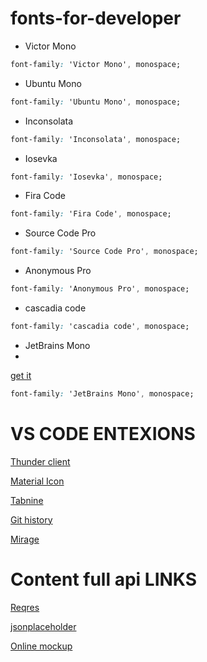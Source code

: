 # fonts-for-developer

- Victor Mono
```css
font-family: 'Victor Mono', monospace;
```

- Ubuntu Mono
```css
font-family: 'Ubuntu Mono', monospace;
```

- Inconsolata
```css
font-family: 'Inconsolata', monospace;
```

- Iosevka
```css
font-family: 'Iosevka', monospace;
```

- Fira Code
```css
font-family: 'Fira Code', monospace;
```

- Source Code Pro
```css
font-family: 'Source Code Pro', monospace;
```

- Anonymous Pro
```css
font-family: 'Anonymous Pro', monospace;
```
- cascadia code
```css
font-family: 'cascadia code', monospace;
```
- JetBrains Mono
- 
[get it](https://www.jetbrains.com/lp/mono/)

```css
font-family: 'JetBrains Mono', monospace;
```

# VS CODE ENTEXIONS 
[Thunder client](https://marketplace.visualstudio.com/items?itemName=rangav.vscode-thunder-client)

[Material Icon](https://marketplace.visualstudio.com/items?itemName=PKief.material-icon-theme)

[Tabnine](https://marketplace.visualstudio.com/items?itemName=TabNine.tabnine-vscode)

[Git history](https://marketplace.visualstudio.com/items?itemName=donjayamanne.githistory)

[Mirage](https://marketplace.visualstudio.com/items?itemName=tristanremy.mirage)

# Content full api LINKS
[Reqres](https://reqres.in/)

[jsonplaceholder](https://jsonplaceholder.typicode.com/)

[Online mockup](https://app.moqups.com)


